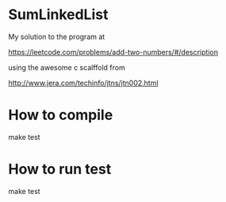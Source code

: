 
# SumLinkedList
My solution to the program at

https://leetcode.com/problems/add-two-numbers/#/description

using the awesome c scalffold from 

http://www.jera.com/techinfo/jtns/jtn002.html


# How to compile
make test

# How to run test
make test



